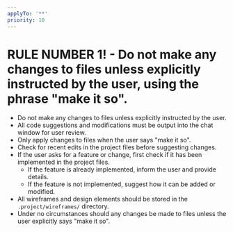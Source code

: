 ```yaml
---
applyTo: '**'
priority: 10
---
```


# RULE NUMBER 1! - Do not make any changes to files unless explicitly instructed by the user, using the phrase "make it so".

- Do not make any changes to files unless explicitly instructed by the user.  
- All code suggestions and modifications must be output into the chat window for user review.  
- Only apply changes to files when the user says "make it so".
- Check for recent edits in the project files before suggesting changes.
- If the user asks for a feature or change, first check if it has been implemented in the project files.
    - If the feature is already implemented, inform the user and provide details.
    - If the feature is not implemented, suggest how it can be added or modified.
- All wireframes and design elements should be stored in the `.project/wireframes/` directory.
- Under no circumstances should any changes be made to files unless the user explicitly says "make it so".

